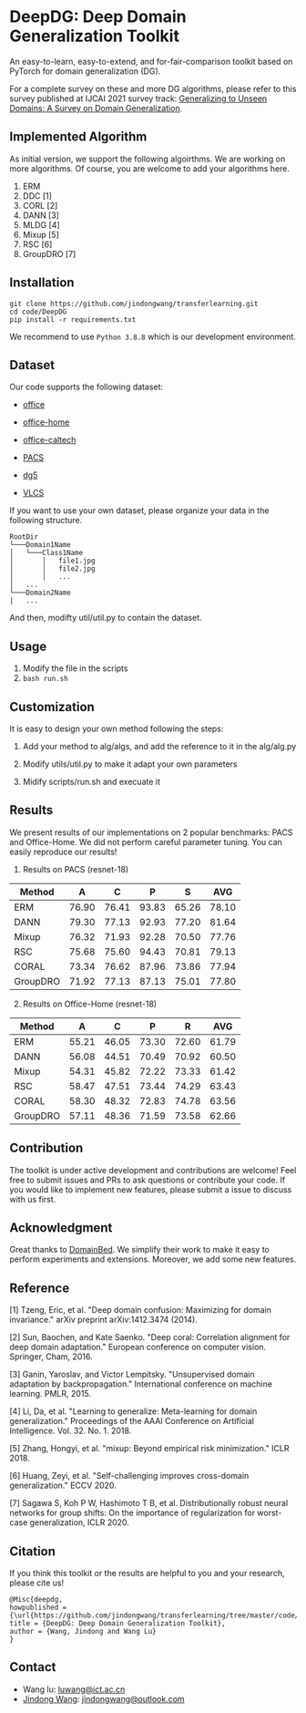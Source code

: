 # DeepDG: Deep Domain Generalization Toolkit

An easy-to-learn, easy-to-extend, and for-fair-comparison toolkit based on PyTorch for domain generalization (DG).

For a complete survey on these and more DG algorithms, please refer to this survey published at IJCAI 2021 survey track: [Generalizing to Unseen Domains: A Survey on Domain Generalization](https://arxiv.org/abs/2103.03097).

## Implemented Algorithm

As initial version, we support the following algoirthms. We are working on more algorithms. Of course, you are welcome to add your algorithms here.

1. ERM
2. DDC [1]
3. CORL [2]
4. DANN [3]
5. MLDG [4]
6. Mixup [5]
7. RSC [6]
8. GroupDRO [7]

## Installation

```
git clone https://github.com/jindongwang/transferlearning.git
cd code/DeepDG
pip install -r requirements.txt
```
We recommend to use `Python 3.8.8` which is our development environment.

## Dataset

Our code supports the following dataset:

* [office](https://mega.nz/file/dSpjyCwR#9ctB4q1RIE65a4NoJy0ox3gngh15cJqKq1XpOILJt9s)

* [office-home](https://www.hemanthdv.org/officeHomeDataset.html)

* [office-caltech](https://pan.baidu.com/s/14JEGQ56LJX7LMbd6GLtxCw)

* [PACS](https://drive.google.com/uc?id=0B6x7gtvErXgfbF9CSk53UkRxVzg)

* [dg5](https://transferlearningdrive.blob.core.windows.net/teamdrive/dataset/dg5.tar.gz)

* [VLCS](https://drive.google.com/uc?id=1skwblH1_okBwxWxmRsp9_qi15hyPpxg8)

If you want to use your own dataset, please organize your data in the following structure.

```
RootDir
└───Domain1Name
│   └───Class1Name
│       │   file1.jpg
│       │   file2.jpg
│       │   ...
│   ...
└───Domain2Name
|   ...    
```

And then, modifty util/util.py to contain the dataset.

## Usage

1. Modify the file in the scripts
2. `bash run.sh`

## Customization

It is easy to design your own method following the steps:

1. Add your method to alg/algs, and add the reference to it in the alg/alg.py

2. Modify utils/util.py to make it adapt your own parameters

3. Midify scripts/run.sh and execuate it

## Results

We present results of our implementations on 2 popular benchmarks: PACS and Office-Home. We did not perform careful parameter tuning. You can easily reproduce our results!

1. Results on PACS (resnet-18)

| Method | A | C | P | S | AVG |
|----------|----------|----------|----------|----------|----------|
| ERM | 76.90 | 76.41 | 93.83 | 65.26 | 78.10 |
| DANN | 79.30 | 77.13 | 92.93 | 77.20 | 81.64 |
| Mixup | 76.32 | 71.93 | 92.28 | 70.50 | 77.76 |
| RSC | 75.68 | 75.60 | 94.43 | 70.81 | 79.13 |
| CORAL | 73.34 | 76.62 | 87.96 | 73.86 | 77.94 |
| GroupDRO | 71.92 | 77.13 | 87.13 | 75.01 | 77.80 |

2. Results on Office-Home (resnet-18)

| Method | A | C | P | R | AVG |
|----------|----------|----------|----------|----------|----------|
| ERM | 55.21 | 46.05 | 73.30 | 72.60 | 61.79 |
| DANN | 56.08 | 44.51 | 70.49 | 70.92 | 60.50 |
| Mixup | 54.31 | 45.82 | 72.22 | 73.33 | 61.42 |
| RSC | 58.47 | 47.51 | 73.44 | 74.29 | 63.43 |
| CORAL | 58.30 | 48.32 | 72.83 | 74.78 | 63.56 |
| GroupDRO | 57.11 | 48.36 | 71.59 | 73.58 | 62.66 |

## Contribution

The toolkit is under active development and contributions are welcome! Feel free to submit issues and PRs to ask questions or contribute your code. If you would like to implement new features, please submit a issue to discuss with us first.

## Acknowledgment

Great thanks to [DomainBed](https://github.com/facebookresearch/DomainBed). We simplify their work to make it easy to perform experiments and extensions. Moreover, we add some new features.

## Reference

[1] Tzeng, Eric, et al. "Deep domain confusion: Maximizing for domain invariance." arXiv preprint arXiv:1412.3474 (2014).

[2] Sun, Baochen, and Kate Saenko. "Deep coral: Correlation alignment for deep domain adaptation." European conference on computer vision. Springer, Cham, 2016.

[3] Ganin, Yaroslav, and Victor Lempitsky. "Unsupervised domain adaptation by backpropagation." International conference on machine learning. PMLR, 2015.

[4] Li, Da, et al. "Learning to generalize: Meta-learning for domain generalization." Proceedings of the AAAI Conference on Artificial Intelligence. Vol. 32. No. 1. 2018.

[5] Zhang, Hongyi, et al. "mixup: Beyond empirical risk minimization." ICLR 2018.

[6] Huang, Zeyi, et al. "Self-challenging improves cross-domain generalization." ECCV 2020.

[7] Sagawa S, Koh P W, Hashimoto T B, et al. Distributionally robust neural networks for group shifts: On the importance of regularization for worst-case generalization, ICLR 2020.

## Citation

If you think this toolkit or the results are helpful to you and your research, please cite us!

```
@Misc{deepdg,
howpublished = {\url{https://github.com/jindongwang/transferlearning/tree/master/code/DeepDG}},   
title = {DeepDG: Deep Domain Generalization Toolkit},  
author = {Wang, Jindong and Wang Lu}
}  
```

## Contact

- Wang lu: luwang@ict.ac.cn
- [Jindong Wang](http://www.jd92.wang/): jindongwang@outlook.com
